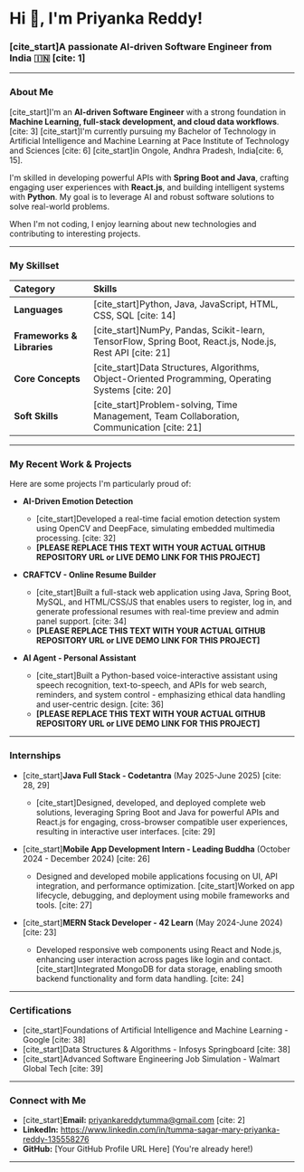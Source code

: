 # Hi 👋, I'm Priyanka Reddy!

### [cite_start]A passionate AI-driven Software Engineer from India 🇮🇳 [cite: 1]

---

### About Me

[cite_start]I'm an **AI-driven Software Engineer** with a strong foundation in **Machine Learning, full-stack development, and cloud data workflows**. [cite: 3] [cite_start]I'm currently pursuing my Bachelor of Technology in Artificial Intelligence and Machine Learning at Pace Institute of Technology and Sciences [cite: 6] [cite_start]in Ongole, Andhra Pradesh, India[cite: 6, 15].

I'm skilled in developing powerful APIs with **Spring Boot and Java**, crafting engaging user experiences with **React.js**, and building intelligent systems with **Python**. My goal is to leverage AI and robust software solutions to solve real-world problems.

When I'm not coding, I enjoy learning about new technologies and contributing to interesting projects.

---

### My Skillset

| Category           | Skills                                                                 |
| :----------------- | :--------------------------------------------------------------------- |
| **Languages** | [cite_start]Python, Java, JavaScript, HTML, CSS, SQL [cite: 14]                          |
| **Frameworks & Libraries** | [cite_start]NumPy, Pandas, Scikit-learn, TensorFlow, Spring Boot, React.js, Node.js, Rest API [cite: 21] |
| **Core Concepts** | [cite_start]Data Structures, Algorithms, Object-Oriented Programming, Operating Systems [cite: 20] |
| **Soft Skills** | [cite_start]Problem-solving, Time Management, Team Collaboration, Communication [cite: 21] |

---

### My Recent Work & Projects

Here are some projects I'm particularly proud of:

* **AI-Driven Emotion Detection**
    * [cite_start]Developed a real-time facial emotion detection system using OpenCV and DeepFace, simulating embedded multimedia processing. [cite: 32]
    * **[PLEASE REPLACE THIS TEXT WITH YOUR ACTUAL GITHUB REPOSITORY URL or LIVE DEMO LINK FOR THIS PROJECT]**

* **CRAFTCV - Online Resume Builder**
    * [cite_start]Built a full-stack web application using Java, Spring Boot, MySQL, and HTML/CSS/JS that enables users to register, log in, and generate professional resumes with real-time preview and admin panel support. [cite: 34]
    * **[PLEASE REPLACE THIS TEXT WITH YOUR ACTUAL GITHUB REPOSITORY URL or LIVE DEMO LINK FOR THIS PROJECT]**

* **AI Agent - Personal Assistant**
    * [cite_start]Built a Python-based voice-interactive assistant using speech recognition, text-to-speech, and APIs for web search, reminders, and system control - emphasizing ethical data handling and user-centric design. [cite: 36]
    * **[PLEASE REPLACE THIS TEXT WITH YOUR ACTUAL GITHUB REPOSITORY URL or LIVE DEMO LINK FOR THIS PROJECT]**

---

### Internships

* [cite_start]**Java Full Stack - Codetantra** (May 2025-June 2025) [cite: 28, 29]
    * [cite_start]Designed, developed, and deployed complete web solutions, leveraging Spring Boot and Java for powerful APIs and React.js for engaging, cross-browser compatible user experiences, resulting in interactive user interfaces. [cite: 29]

* [cite_start]**Mobile App Development Intern - Leading Buddha** (October 2024 - December 2024) [cite: 26]
    * Designed and developed mobile applications focusing on UI, API integration, and performance optimization. [cite_start]Worked on app lifecycle, debugging, and deployment using mobile frameworks and tools. [cite: 27]

* [cite_start]**MERN Stack Developer - 42 Learn** (May 2024-June 2024) [cite: 23]
    * Developed responsive web components using React and Node.js, enhancing user interaction across pages like login and contact. [cite_start]Integrated MongoDB for data storage, enabling smooth backend functionality and form data handling. [cite: 24]

---

### Certifications

* [cite_start]Foundations of Artificial Intelligence and Machine Learning - Google [cite: 38]
* [cite_start]Data Structures & Algorithms - Infosys Springboard [cite: 38]
* [cite_start]Advanced Software Engineering Job Simulation - Walmart Global Tech [cite: 39]

---

### Connect with Me

* [cite_start]**Email:** priyankareddytumma@gmail.com [cite: 2]
* **LinkedIn:** https://www.linkedin.com/in/tumma-sagar-mary-priyanka-reddy-135558276
* **GitHub:** [Your GitHub Profile URL Here] (You're already here!)

---
